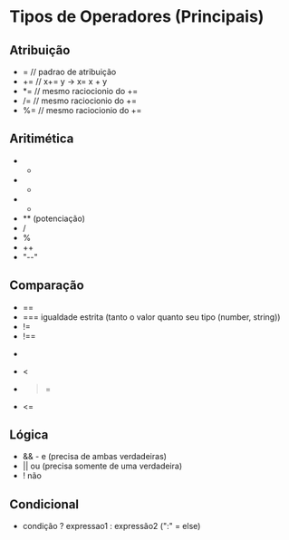 # Tipos de Operadores (Principais)

## Atribuição
- = // padrao de atribuição
- += // x+= y -> x= x + y
- *= // mesmo raciocionio do +=
- /= // mesmo raciocionio do +=
- %= // mesmo raciocionio do +=

## Aritimética

- +
- -
- *
- ** (potenciação)
- /
- %
- ++
- "--"

## Comparação

- == 
- === igualdade estrita (tanto o valor quanto seu tipo (number, string))
- !=
- !==
- >
- <
- >=
- <=

## Lógica

- && - e (precisa de ambas verdadeiras)
- || ou (precisa somente de uma verdadeira)
- ! não

## Condicional

- condição ? expressao1 : expressão2 (":" = else)